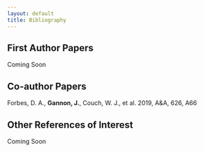 ```yaml
---
layout: default
title: Bibliography
---
```


## First Author Papers

Coming Soon

## Co-author Papers

Forbes, D. A., **Gannon, J.**, Couch, W. J., et al. 2019, A&A, 626, A66

## Other References of Interest

Coming Soon
